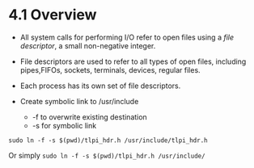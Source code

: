 # 4.1 Overview

* All system calls for performing I/O refer to open files using a *file descriptor*, a small non-negative integer.

* File descriptors are used to refer to all types of open files, including pipes,FIFOs, sockets, terminals, devices, regular files.
* Each process has its own set of file descriptors.

* Create symbolic link to /usr/include

    * -f to overwrite existing destination
    * -s for symbolic link

`sudo ln -f -s $(pwd)/tlpi_hdr.h /usr/include/tlpi_hdr.h`

Or simply 
`sudo ln -f -s $(pwd)/tlpi_hdr.h /usr/include/`